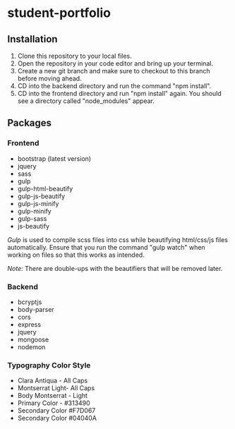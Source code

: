 # student-portfolio

## Installation

1. Clone this repository to your local files.
2. Open the repository in your code editor and bring up your terminal.
3. Create a new git branch and make sure to checkout to this branch before moving ahead.
4. CD into the backend directory and run the command "npm install".
5. CD into the frontend directory and run "npm install" again. You should see a directory called "node_modules" appear.

## Packages

### Frontend

- bootstrap (latest version)
- jquery
- sass
- gulp
- gulp-html-beautify
- gulp-js-beautify
- gulp-js-minify
- gulp-minify
- gulp-sass
- js-beautify

_Gulp_ is used to compile scss files into css while beautifying html/css/js files automatically. Ensure that you run the command "gulp watch" when working on files so that this works as intended.

_Note:_ There are double-ups with the beautifiers that will be removed later.

### Backend

- bcryptjs
- body-parser
- cors
- express
- jquery
- mongoose
- nodemon

### Typography Color Style

- Clara Antiqua - All Caps
- Montserrat Light- All Caps
- Body Montserrat - Light
- Primary Color - #313490
- Secondary Color #F7D067
- Secondary Color #04040A
